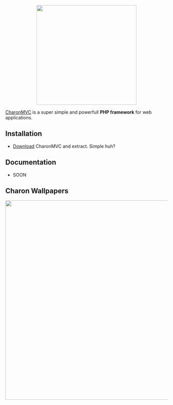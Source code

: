 <p align="center"><a href="https://charonMVC.com" target="_blank">
  <img src="https://i.hizliresim.com/zBvV5j.png" width="310px" />
</a></p>

[CharonMVC][1] is a super simple and powerfull **PHP framework** for web applications.


## Installation

* [Download][2] CharonMVC and extract. Simple huh?

## Documentation

* SOON

## Charon Wallpapers

<p><a href="https://i.hizliresim.com/VMpDrr.jpg" target="_blank"><img src="https://i.hizliresim.com/VMpDrr.jpg" width="620px" />
</a></p>

<!-- # Changelog -->

<!-- ## 0.0.0 -->
  <!-- - ... -->

[1]: https://www.charonMVC.com/
[2]: https://github.com/CharonFW/CharonMVC/archive/master.zip
